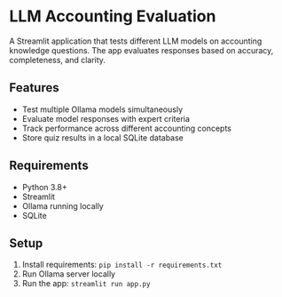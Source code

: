 # LLM Accounting Evaluation

A Streamlit application that tests different LLM models on accounting knowledge questions. The app evaluates responses based on accuracy, completeness, and clarity.

## Features
- Test multiple Ollama models simultaneously
- Evaluate model responses with expert criteria
- Track performance across different accounting concepts
- Store quiz results in a local SQLite database

## Requirements
- Python 3.8+
- Streamlit
- Ollama running locally
- SQLite

## Setup
1. Install requirements: `pip install -r requirements.txt`
2. Run Ollama server locally
3. Run the app: `streamlit run app.py` 
